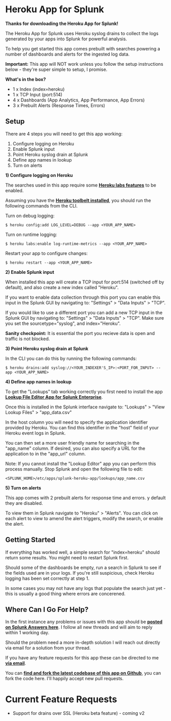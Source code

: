 # Heroku App for Splunk

**Thanks for downloading the Heroku App for Splunk!**

The Heroku App for Splunk uses Heroku syslog drains to collect the logs generated by your apps into Splunk for powerful analysis.

To help you get started this app comes prebuilt with searches powering a number of dashboards and alerts for the ingested log data.

**Important:** This app will NOT work unless you follow the setup instructions below - they're super simple to setup, I promise.

**What's in the box?**

* 1 x Index (index=heroku)
* 1 x TCP Input (port:514)
* 4 x Dashboards (App Analytics, App Performance, App Errors)
* 3 x Prebuilt Alerts (Response Times, Errors)

## Setup

There are 4 steps you will need to get this app working:

1. Configure logging on Heroku
2. Enable Splunk input
3. Point Heroku syslog drain at Splunk
4. Define app names in lookup
5. Turn on alerts

**1) Configure logging on Heroku**

The searches used in this app require some [**Heroku labs features**](https://devcenter.heroku.com/categories/labs) to be enabled.

Assuming you have the [**Heroku toolbelt installed**](https://toolbelt.heroku.com/), you should run the following commands from the CLI.

Turn on debug logging:

```$ heroku config:add LOG_LEVEL=DEBUG --app <YOUR_APP_NAME>```

Turn on runtime logging:

```$ heroku labs:enable log-runtime-metrics --app <YOUR_APP_NAME>```

Restart your app to configure changes:

```$ heroku restart --app <YOUR_APP_NAME>```

**2) Enable Splunk input**

When installed this app will create a TCP input for port:514 (switched off by default), and also create a new index called "Heroku".

If you want to enable data collection through this port you can enable this input in the Splunk GUI by navigating to: "Settings" > "Data Inputs" > "TCP".

If you would like to use a different port you can add a new TCP input in the Splunk GUI by navigating to: "Settings" > "Data Inputs" > "TCP". Make sure you set the sourcetype="syslog", and index="Heroku".

**Sanity checkpoint:** It is essential the port you recieve data is open and traffic is not blocked.

**3) Point Heroku syslog drain at Splunk**

In the CLI you can do this by running the following commands:

```$ heroku drains:add syslog://<YOUR_INDEXER'S_IP>:<PORT_FOR_INPUT> --app <YOUR_APP_NAME>```

**4) Define app names in lookup**

To get the "Lookups" tab working correctly you first need to install the app [**Lookup File Editor App for Splunk Enterprise**](https://splunkbase.splunk.com/app/1724/).

Once this is installed in the Splunk interface navigate to: "Lookups" > "View Lookup Files" > "app_data.csv"

In the host column you will need to specify the application identifier provided by Heroku. You can find this identifier in the "host" field of your Heroku event logs in Splunk.

You can then set a more user friendly name for searching in the "app_name" column. If desired, you can also specify a URL for the application to in the "app_url" column.

Note: If you cannot install the "Lookup Editor" app you can perform this process manually. Stop Splunk and open the following file to edit:

```<SPLUNK_HOME>/etc/apps/splunk-heroku-app/lookups/app_name.csv```

**5) Turn on alerts**

This app comes with 2 prebuilt alerts for response time and errors. y default they are disabled.

To view them in Splunk navigate to "Heroku" > "Alerts". You can click on each alert to view to amend the alert triggers, modify the search, or enable the alert.

## Getting Started

If everything has worked well, a simple search for "index=heroku" should return some results. You might need to restart Splunk first.

Should some of the dashboards be empty, run a search in Splunk to see if the fields used are in your logs. If you're still suspicious, check Heroku logging has been set correctly at step 1.

In some cases you may not have any logs that populate the search just yet - this is usually a good thing where errors are concerened.

## Where Can I Go For Help?

In the first instance any problems or issues with this app should be [**posted on Splunk Answers here**](http://answers.splunk.com/app/questions/1873.html). I follow all new threads and will aim to reply within 1 working day.

Should the problem need a more in-depth solution I will reach out directly via email for a solution from your thread.

If you have any feature requests for this app these can be directed to me [**via email**](mailto:support@splunkstart.com).

You can [**find and fork the latest codebase of this app on Github**](https://github.com/himynamesdave/splunk-heroku-app), you can fork the code here. I'll happily accept new pull requests.

# Current Feature Requests

* Support for drains over SSL (Heroku beta feature) - coming v2